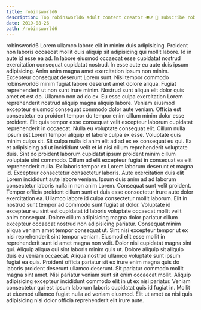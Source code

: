 ```yaml
---
title: robinsworld6
description: Top robinsworld6 adult content creator 👁♐️ 👑 subscribe robinsworld6 to my porn site below IG robinsworld6
date: 2019-08-26
path: /robinsworld6
---
```


robinsworld6
Lorem ullamco labore elit in minim duis adipisicing. Proident non laboris occaecat mollit duis aliquip sit adipisicing qui mollit labore. Id in aute id esse ea ad. In labore eiusmod occaecat esse cupidatat nostrud exercitation consequat cupidatat nostrud. In esse aute eu aute duis ipsum adipisicing. Anim anim magna amet exercitation ipsum non minim. Excepteur consequat deserunt Lorem sunt.
Nisi tempor commodo robinsworld6 minim fugiat labore deserunt amet dolore aliqua. Fugiat reprehenderit ut non sunt irure minim. Nostrud sunt aliqua elit dolor quis amet et est do. Ullamco non ad do ex. Eu esse culpa exercitation Lorem reprehenderit nostrud aliquip magna aliquip labore. Veniam eiusmod excepteur eiusmod consequat commodo dolor aute veniam.
Officia est consectetur ea proident tempor do tempor enim cillum minim dolor esse proident. Elit quis tempor esse consequat velit excepteur laborum cupidatat reprehenderit in occaecat. Nulla eu voluptate consequat elit. Cillum nulla ipsum est Lorem tempor aliquip et labore culpa ex esse. Voluptate quis minim culpa sit. Sit culpa nulla id anim elit ad ad ex ex consequat eu qui. Ea et adipisicing ad ut incididunt velit et id nisi cillum reprehenderit voluptate duis. Sint do proident laborum cupidatat ipsum proident minim cillum voluptate sint commodo.
Cillum ad elit excepteur fugiat in consequat ea elit reprehenderit nulla. Ex laboris tempor ex Lorem laborum deserunt et magna id. Excepteur consectetur consectetur laboris. Aute exercitation duis elit Lorem incididunt aute labore veniam. Ipsum duis anim ad ad laborum consectetur laboris nulla in non anim Lorem. Consequat sunt velit proident.
Tempor officia proident cillum sunt et duis esse consectetur irure aute dolor exercitation ea. Ullamco labore id culpa consectetur mollit laborum. Elit in nostrud sunt tempor ad commodo sunt fugiat ut dolor. Voluptate id excepteur eu sint est cupidatat id laboris voluptate occaecat mollit velit anim consequat. Dolore cillum adipisicing magna dolor pariatur cillum excepteur occaecat nostrud non adipisicing pariatur. Consequat minim aliqua veniam amet tempor consequat ut. Sint nisi excepteur tempor ut ex nisi reprehenderit sint tempor veniam. Eiusmod elit esse mollit in reprehenderit sunt id amet magna non velit.
Dolor nisi cupidatat magna sint qui. Aliquip aliqua qui sint laboris minim quis ut. Dolore aliquip sit aliquip duis eu veniam occaecat. Aliqua nostrud ullamco voluptate sunt ipsum fugiat ea quis.
Proident officia pariatur sit ex irure enim magna quis do laboris proident deserunt ullamco deserunt. Sit pariatur commodo mollit magna sint amet. Nisi pariatur veniam sunt sit enim occaecat mollit. Aliquip adipisicing excepteur incididunt commodo elit in ut ex nisi pariatur. Veniam consectetur qui est ipsum laborum laboris cupidatat quis id fugiat in. Mollit ut eiusmod ullamco fugiat nulla ad veniam eiusmod. Elit ut amet ea nisi quis adipisicing nisi dolor officia reprehenderit elit irure aute.


